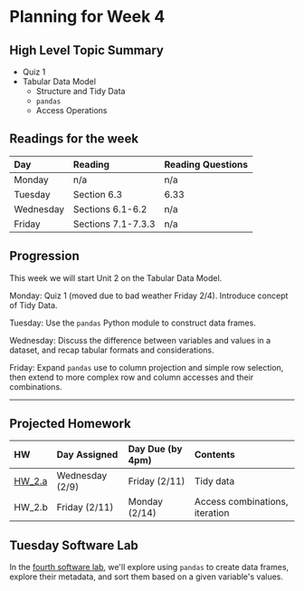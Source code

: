 # Planning for Week 4

## High Level Topic Summary

  - Quiz 1
  - Tabular Data Model
    - Structure and Tidy Data
    - `pandas`
    - Access Operations

## Readings for the week

Day        | Reading      | Reading Questions
:--------- |:-------------|:----------------------------------
Monday     | n/a          | n/a
Tuesday    | Section 6.3  | 6.33
Wednesday  | Sections 6.1-6.2  | n/a
Friday     | Sections 7.1-7.3.3  | n/a

## Progression

This week we will start Unit 2 on the Tabular Data Model.

Monday: Quiz 1 (moved due to bad weather Friday 2/4).  Introduce concept of Tidy Data.

Tuesday: Use the `pandas` Python module to construct data frames.

Wednesday: Discuss the difference between variables and values in a dataset, and recap tabular formats and considerations.

Friday: Expand `pandas` use to column projection and simple row selection, then extend to more complex row and column accesses and their combinations.

---

## Projected Homework

HW | Day Assigned  | Day Due (by 4pm) | Contents
:--|:--------|:--------|:------------
[HW_2.a](../hw/HW_2.a/README.md) | Wednesday (2/9) | Friday (2/11) | Tidy data
HW_2.b | Friday (2/11) | Monday (2/14) | Access combinations, iteration

## Tuesday Software Lab

In the [fourth software lab](../sw_lab/lab_04/swlab_04.md), we'll explore using `pandas` to create data frames, explore their metadata, and sort them based on a given variable's values.